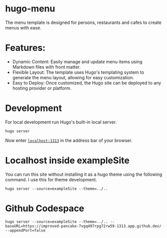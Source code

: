 # hugo-menu
The menu template is designed for persons, restaurants and cafes to create menus with ease.

# Features:
- Dynamic Content: Easily manage and update menu items using Markdown files with front matter.
- Flexible Layout: The template uses Hugo's templating system to generate the menu layout, allowing for easy customization.
- Easy to Deploy: Once customized, the Hugo site can be deployed to any hosting provider or platform.


# Development
For local development run Hugo's built-in local server.

```
hugo server
```

Now enter [`localhost:1313`](http://localhost:1313) in the address bar of your browser.

# Localhost inside exampleSite

You can run this site without installing it as a hugo theme using the following command. I use this for theme development.

```
hugo server --source=exampleSite --theme=../..
```

# Github Codespace

```
hugo server --source=exampleSite --theme=../.. --baseURL=https://improved-pancake-7vgq497rpg72rw59-1313.app.github.dev/ --appendPort=false
```
